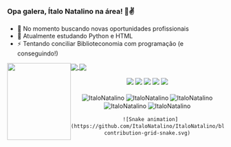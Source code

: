 ### Opa galera, Ítalo Natalino na área! 👋✌

- 🔭 No momento buscando novas oportunidades profissionais
- 🌱 Atualmente estudando Python e HTML
- ⚡ Tentando conciliar Biblioteconomia com programação (e conseguindo!)

<div>
  <a href="https://github.com/ItaloNatalino">
  <img height="140em" align="center" src="https://github-readme-stats.vercel.app/api?username=ItaloNatalino&show_icons=true&theme=vision-friendly-dark&include_all_commits=true&count_private=true"/>
  <img height="140em" align="center" src="https://github-readme-stats.vercel.app/api/top-langs/?username=ItaloNatalino&&layout=compact&hide=shell&theme=vision-friendly-dark"/>
 <img width="148" align="left" height="180" src="https://media.giphy.com/media/WoWm8YzFQJg5i/giphy.gif">
</div>
 <br>
<div  align="center"> 
  <a href="https://https://www.instagram.com/italo.natalino/" target="_blank"><img src="https://img.shields.io/badge/-Instagram-%23E4405F?style=for-the-badge&logo=instagram&logoColor=white" target="_blank"></a>
  <a href="https://www.linkedin.com/in/%C3%ADtalo-natalino-santos-9a9059187/" target="_blank"><img src="https://img.shields.io/badge/-LinkedIn-%230077B5?style=for-the-badge&logo=linkedin&logoColor=white" target="_blank"></a> 
  <a href="italo.natalino@gmail.com" target="_blank"><img src="https://img.shields.io/badge/-Discord-7289DA?style=for-the-badge&logo=discord&logoColor=white" target="_blank"></a> 
    <a href="https://www.facebook.com/italo.natalinosantos" target="_blank"><img src="https://img.shields.io/badge/Facebook-1877F2?style=for-the-badge&logo=facebook&logoColor=white" target="_blank"></a> 
    <a href="Itallus#2863" target="_blank"><img src="https://img.shields.io/badge/-Discord-7289DA?style=for-the-badge&logo=discord&logoColor=white" target="_blank"></a> 
  
<div style="display: inline_block"><br>
	<img align="center" alt="ItaloNatalino" src="https://img.shields.io/badge/Python-3776AB?style=for-the-badge&logo=python&logoColor=white">
  <img align="center" alt="ItaloNatalino" src="https://img.shields.io/badge/HTML-239120?style=for-the-badge&logo=html5&logoColor=white">
  <img align="center" alt="ItaloNatalino" src="https://img.shields.io/badge/JavaScript-F7DF1E?style=for-the-badge&logo=javascript&logoColor=black">
  <img align="center" alt="ItaloNatalino" src="https://img.shields.io/badge/Kotlin-0095D5?&style=for-the-badge&logo=kotlin&logoColor=white">
  <img align="center" alt="ItaloNatalino" src="https://img.shields.io/badge/PHP-777BB4?style=for-the-badge&logo=php&logoColor=white">
  
	  ![Snake animation](https://github.com/ItaloNatalino/ItaloNatalino/blob/output/github-contribution-grid-snake.svg)

	
<!--
**ItaloNatalino/ItaloNatalino** is a ✨ _special_ ✨ repository because its `README.md` (this file) appears on your GitHub profile.

Here are some ideas to get you started:

- 🔭 I’m currently working on ...
- 🌱 I’m currently learning ...
- 👯 I’m looking to collaborate on ...
- 🤔 I’m looking for help with ...
- 💬 Ask me about ...
- 📫 How to reach me: ...
- 😄 Pronouns: ...
- ⚡ Fun fact: ...
-->
